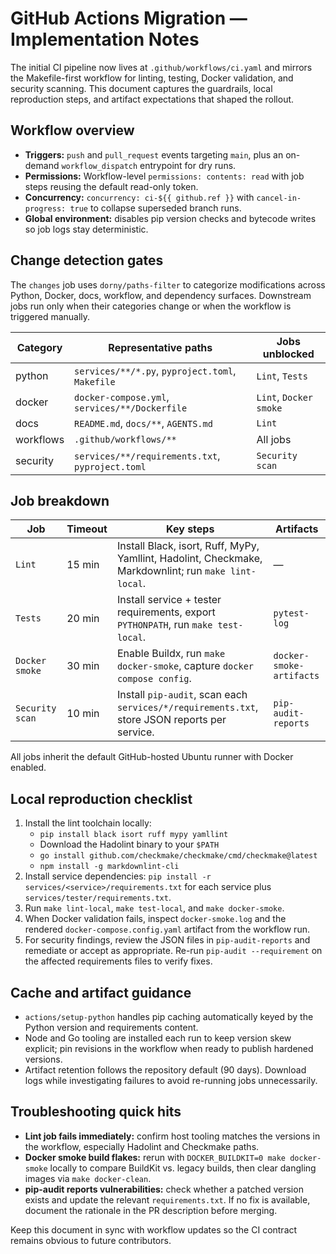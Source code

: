 # GitHub Actions Migration — Implementation Notes

The initial CI pipeline now lives at `.github/workflows/ci.yaml` and mirrors the
Makefile-first workflow for linting, testing, Docker validation, and security
scanning. This document captures the guardrails, local reproduction steps, and
artifact expectations that shaped the rollout.

## Workflow overview

- **Triggers:** `push` and `pull_request` events targeting `main`, plus an
  on-demand `workflow_dispatch` entrypoint for dry runs.
- **Permissions:** Workflow-level `permissions: contents: read` with job steps
  reusing the default read-only token.
- **Concurrency:** `concurrency: ci-${{ github.ref }}` with
  `cancel-in-progress: true` to collapse superseded branch runs.
- **Global environment:** disables pip version checks and bytecode writes so job
  logs stay deterministic.

## Change detection gates

The `changes` job uses `dorny/paths-filter` to categorize modifications across
Python, Docker, docs, workflow, and dependency surfaces. Downstream jobs run
only when their categories change or when the workflow is triggered manually.

| Category  | Representative paths                                          | Jobs unblocked            |
|-----------|----------------------------------------------------------------|---------------------------|
| python    | `services/**/*.py`, `pyproject.toml`, `Makefile`               | `Lint`, `Tests`           |
| docker    | `docker-compose.yml`, `services/**/Dockerfile`                | `Lint`, `Docker smoke`    |
| docs      | `README.md`, `docs/**`, `AGENTS.md`                           | `Lint`                    |
| workflows | `.github/workflows/**`                                        | All jobs                  |
| security  | `services/**/requirements.txt`, `pyproject.toml`              | `Security scan`           |

## Job breakdown

| Job            | Timeout | Key steps                                                                                     | Artifacts               |
|----------------|---------|-----------------------------------------------------------------------------------------------|-------------------------|
| `Lint`         | 15 min  | Install Black, isort, Ruff, MyPy, Yamllint, Hadolint, Checkmake, Markdownlint; run `make lint-local`. | —                       |
| `Tests`        | 20 min  | Install service + tester requirements, export `PYTHONPATH`, run `make test-local`.            | `pytest-log`            |
| `Docker smoke` | 30 min  | Enable Buildx, run `make docker-smoke`, capture `docker compose config`.                      | `docker-smoke-artifacts`|
| `Security scan`| 10 min  | Install `pip-audit`, scan each `services/*/requirements.txt`, store JSON reports per service. | `pip-audit-reports`     |

All jobs inherit the default GitHub-hosted Ubuntu runner with Docker enabled.

## Local reproduction checklist

1. Install the lint toolchain locally:
   - `pip install black isort ruff mypy yamllint`
   - Download the Hadolint binary to your `$PATH`
   - `go install github.com/checkmake/checkmake/cmd/checkmake@latest`
   - `npm install -g markdownlint-cli`
2. Install service dependencies: `pip install -r services/<service>/requirements.txt`
   for each service plus `services/tester/requirements.txt`.
3. Run `make lint-local`, `make test-local`, and `make docker-smoke`.
4. When Docker validation fails, inspect `docker-smoke.log` and the rendered
   `docker-compose.config.yaml` artifact from the workflow run.
5. For security findings, review the JSON files in `pip-audit-reports` and
   remediate or accept as appropriate. Re-run `pip-audit --requirement` on the
   affected requirements files to verify fixes.

## Cache and artifact guidance

- `actions/setup-python` handles pip caching automatically keyed by the Python
  version and requirements content.
- Node and Go tooling are installed each run to keep version skew explicit; pin
  revisions in the workflow when ready to publish hardened versions.
- Artifact retention follows the repository default (90 days). Download logs
  while investigating failures to avoid re-running jobs unnecessarily.

## Troubleshooting quick hits

- **Lint job fails immediately:** confirm host tooling matches the versions in
  the workflow, especially Hadolint and Checkmake paths.
- **Docker smoke build flakes:** rerun with `DOCKER_BUILDKIT=0 make docker-smoke`
  locally to compare BuildKit vs. legacy builds, then clear dangling images via
  `make docker-clean`.
- **pip-audit reports vulnerabilities:** check whether a patched version exists
  and update the relevant `requirements.txt`. If no fix is available, document
  the rationale in the PR description before merging.

Keep this document in sync with workflow updates so the CI contract remains
obvious to future contributors.

